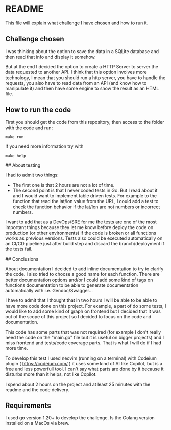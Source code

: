 # README

This file will explain what challenge I have chosen and how to run it.

## Challenge chosen

I was thinking about the option to save the data in a SQLite database and then read that info and display it somehow.

But at the end I decided the option to create a HTTP Server to server the data requested to another API. I think that this option involves more technology,
I mean that you should run a http server, you have to handle the requests, you also have to read data from an API (and know how to manipulate it) and then have some engine to show the result as an HTML file.

## How to run the code

First you should get the code from this repository, then access to the folder with the code and run:

```
make run
```

If you need more information try with

```
make help
```

## About testing

I had to admit two things:
- The first one is that 2 hours are not a lot of time.
- The second point is that I never coded tests in Go. But I read about it and I would want to implement table driven tests. For example to the function that read the lat/lon value from the URL, I could add a test to check the function behavior if the lat/lon are not numbers or incorrect numbers.

I want to add that as a DevOps/SRE for me the tests are one of the most important things because they let me know before deploy the code on production (or other environments) if the code is broken or all functions works as previous versions.
Tests also could be executed automatically on an CI/CD pipeline just after build step and discard the branch/deployment if the tests fail.

## Conclusions

About documentation I decided to add inline documentation to try to clarify the code. I also tried to choose a good name for each function. There are better documentation options and/or I could add some kind of tags on functions documentation to be able to generate documentation automatically with i.e. Gendoc/Swagger...

I have to admit that I thought that in two hours I will be able to be able to have more code done on this project. For example, a part of do some tests, I would like to add some kind of graph on frontend but I decided that it was out of the scope of this project so I decided to focus on the code and documentation.

This code has some parts that was not required (for example I don't really need the code on the "main.go" file but it is useful on bigger projects) and I miss frontend and tests/code coverage parts. That is what I will do if I had more time.

To develop this test I used neovim (running on a terminal) with Codeium plugin ( https://codeium.com/ ) it uses some kind of AI like Copilot, but is a free and less powerfull tool. I can't say what parts are done by it because it disturbs more than it helps, not like Copilot.

I spend about 2 hours on the project and at least 25 minutes with the readme and the code delivery.

## Requirements

I used go version 1.20+ to develop the challenge. Is the Golang version installed on a MacOs via brew.
